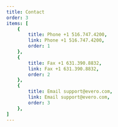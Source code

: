 ```yaml
---
title: Contact
order: 3
items: [
    {
        title: Phone +1 516.747.4200,
        link: Phone +1 516.747.4200,
        order: 1
    },
    {
        title: Fax +1 631.390.8832,
        link: Fax +1 631.390.8832,
        order: 2
    },
    {
        title: Email support@evero.com,
        link: Email support@evero.com,
        order: 3
    },
]
---
```


